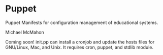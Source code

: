 # Puppet
Puppet Manifests for configuration management of educational systems.

Michael McMahon

Coming soon!  init.pp can install a cronjob and update the hosts files for GNU/Linux, Mac, and Unix.  It requires cron, puppet, and stdlib module.
